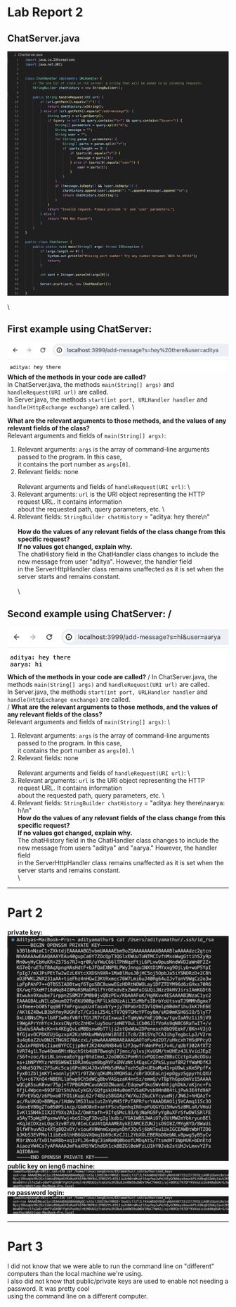# Lab Report 2
## ChatServer.java 
![Image](ChatServer.png)

\
## First example using ChatServer: 
![Image](sc1.png)
**Which of the methods in your code are called?** \
In ChatServer.java, the methods `main(String[] args)` and `handleRequest(URI url)` are called. \
In Server.java, the methods `start(int port, URLHandler handler` and `handle(HttpExchange exchange)` are called. \

**What are the relevant arguments to those methods, and the values of any relevant fields of the class?** \
Relevant arguments and fields of `main(String[] args)`: 
  1. Relevant arguments: `args` is the array of command-line arguments passed to the program. In this case, \
     it contains the port number as `args[0]`. 
  2. Relevant fields: none \
\
Relevant arguments and fields of `handleRequest(URI url)`: \
  1. Relevant arguments: `url` is the URI object representing the HTTP request URL. It contains information \
     about the requested path, query parameters, etc. \
  2. Relevant fields: `StringBuilder chatHistory` = "aditya: hey there\n" \
\
**How do the values of any relevant fields of the class change from this specific request? \
If no values got changed, explain why.** \
The chatHistory field in the ChatHandler class changes to include the new message from user "aditya". However, the handler field \
in the ServerHttpHandler class remains unaffected as it is set when the server starts and remains constant. \
\
\
## Second example using ChatServer: /
![Image](sc2.png) 
**Which of the methods in your code are called?** /
In ChatServer.java, the methods `main(String[] args)` and `handleRequest(URI url)` are called. \
In Server.java, the methods `start(int port, URLHandler handler` and `handle(HttpExchange exchange)` are called. \
/
**What are the relevant arguments to those methods, and the values of any relevant fields of the class?** \
Relevant arguments and fields of `main(String[] args)`: \
  1. Relevant arguments: `args` is the array of command-line arguments passed to the program. In this case, \
     it contains the port number as `args[0]`. \
  2. Relevant fields: none \
\
Relevant arguments and fields of `handleRequest(URI url)`: \
  1. Relevant arguments: `url` is the URI object representing the HTTP request URL. It contains information \
     about the requested path, query parameters, etc. \
  2. Relevant fields: `StringBuilder chatHistory` = "aditya: hey there\naarya: hi\n"
\
**How do the values of any relevant fields of the class change from this specific request? \
If no values got changed, explain why.** \
The chatHistory field in the ChatHandler class changes to include the new message from users "aditya" and "aarya." However, the handler field \
in the ServerHttpHandler class remains unaffected as it is set when the server starts and remains constant. \
\
---
# Part 2
**private key:**
![Image](pt2_1.png) 
 \
**public key on ieng6 machine:**
![Image](PublicKey.png)
 \
**no password login:**
![Image](PublicKey.png)

---
# Part 3
I did not know that we were able to run the command line on "different" computers than the local machine we're using. \
I also did not know that public/private keys are used to enable not needing a password. It was pretty cool \
using the command line on a different computer. 


